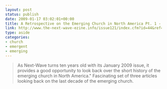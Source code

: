 ```yaml
---
layout: post
status: publish
date: 2009-01-17 03:02:01+00:00
title: A Retrospective on the Emerging Church in North America Pt. 1 - Next-Wave Ezine > church & culture
link: http://www.the-next-wave-ezine.info/issue121/index.cfm?id=44&ref=ARTICLES_FEATURED%20ARTICLE%3A%20SPOTLIGHT_616
type: aside
categories:
- church
- emergent
- emerging
---
```


> As Next-Wave turns ten years old with its January 2009 issue, it provides a good opportunity to look back over the short history of the emerging church in North America." Fascinating set of three articles looking back on the last decade of the emerging church.
